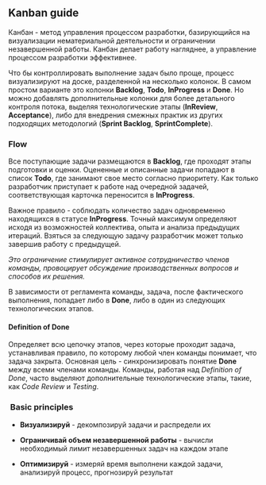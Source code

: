 ## Kanban guide

Канбан - метод управления процессом разработки, базирующийся на визуализации нематериальной деятельности и 
ограничении незавершенной работы. Канбан делает работу нагляднее, а управление процессом разработки эффективнее.

Что бы контроллировать выполнение задач было проще, процесс визуализируют на доске, разделенной на несколько колонок. 
В самом простом варианте это колонки **Backlog**, **Todo**, **InProgress** и **Done**. Но можно добавлять дополнительные колонки для более 
детального контроля потока, выделяя технологические этапы (**InReview**, **Acceptance**), либо для внедрения смежных практик из 
других подходящих методологий (**Sprint Backlog**, **SprintComplete**).


### Flow

Все поступающие задачи размещаются в **Backlog**, где проходят этапы подготовки и оценки. 
Оцененные и описанные задачи попадают в список **Todo**, где занимают свое место согласно приоритету.
Как только разработчик приступает к работе над очередной задачей, соответствующая карточка переносится в **InProgress**.

Важное правило - соблюдать количество задач одновременно находящихся в статусе **InProgress**. 
Точный максимум определяют исходя из возможностей коллектива, опыта и анализа предыдущих итераций.
Взяться за следующую задачу разработчик может только завершив работу с предыдущей.

_Это ограничение стимулирует активное сотрудничество членов команды,_
_провоцирует обсуждение производственных вопросов и способов их решения._

В зависимости от регламента команды, задача, после фактического выполнения, попадает либо в **Done**, либо в один 
из следующих технологических этапов. 

#### Definition of Done
Определяет всю цепочку этапов, через которые проходит задача, устанавливая правило, по которому любой член команды
понимает, что задача закрыта. Основная цель - синхронизировать понятие **Done** между всеми членами команды.
Команды, работая над *Definition of Done*, часто выделяют дополнительные технологические этапы, 
такие, как *Code Review* и *Testing*.



###  Basic principles

- **Визуализируй** - декомпозируй задачи и распредели их

- **Ограничивай объем незавершенной работы** - вычисли необходимый лимит незавершенных задач на каждом этапе

- **Оптимизируй** - измеряй время выполнени каждой задачи, анализируй процесс, прогнозируй результат


